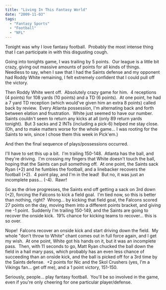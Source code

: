 ```yaml
---
title: "Living In This Fantasy World"
date: "2009-11-03"
tags:
  - "Fantasy Sports"
  - "Football"
  - "NFL"
---
```


Tonight was why I love fantasy football.  Probably the most intense thing that I can participate in with this disgusting cough.

Going into tonights game, I was trailing by 5 points.  Our league is a little bit crazy, giving out massive amounts of points for all kinds of things.  Needless to say, when I saw that I had the Saints defense and my opponent had Roddy White remaining, I felt extremely confident that I could pull off the victory.

Then Roddy White went off.  Absolutely crazy game for him.  4 receptions (4 points) for 108 yards (10 points) and a TD (6 points).  At one point, he had a 7 yard TD reception (which would've given him an extra 8 points) called back by review.  Every Atlanta possession, I'm alternating back and forth between elation and frustration.  White just seemed to have our number.  Saints couldn't seem to return any kicks at all (only 89 return yards tonight).  But 3 sacks and 2 INTs (including a pick-6) helped me stay close.  (Oh, and to make matters worse for the whole game... I was rooting for the Saints to win, since I chose them this week in Pick'em.)

And then the final sequence of plays/possessions occurred.

I'll have to set this up a bit.  I'm trailing 150-148.  Atlanta has the ball, and they're driving.  I'm crossing my fingers that White doesn't touch the ball, hoping that the Saints can pull something off.  At one point, the Saints sack Ryan (+2) and he fumbles the football, and a linebacker recovers the football (+2).  4 point play, and I'm in the lead!  But no, it was just an incomplete pass... (-4).  Rawr!

So as the drive progresses, the Saints end off getting a sack on 3rd down (+2), forcing the Falcons to kick a field goal.  I'm tied now, so this is better than nothing, right?  Wrong... by kicking that field goal, the Falcons scored 27 points on the day, moving them into a different points bracket, and giving me -1 point.  Suddenly I'm trailing 150-149, and the Saints are going to recover the onside kick.  19% chance for kicking teams to recover... this is so over.

Nope!  Falcons recover an onside kick and start driving down the field.  My whole "don't throw to White" chant comes out in full force again, and I get my wish.  At one point, White got his hands on it, but it was an incomplete pass.  Then, with 11 seconds to go, Matt Ryan chucked the ball down the field in a hail mary pass, which probably has an even less chance of succeeding than an onside kick, and the ball is picked off for a 3rd time by the Saints defense.  +2 points for Nic and the Skol Crushers (yes, I'm a Vikings fan... get off me), and a 1 point victory, 151-150.

Seriously, people... play fantasy football.  You'll be so involved in the game, even if you're only cheering for one particular player/defense.
